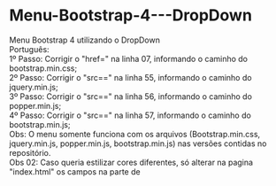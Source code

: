 # Menu-Bootstrap-4---DropDown
Menu Bootstrap 4 utilizando o DropDown
<br>
Português:<br>
1º Passo: Corrigir o "href=" na linha 07, informando o caminho do bootstrap.min.css;<br>
2º Passo: Corrigir o "src==" na linha 55, informando o caminho do jquery.min.js;<br>
3º Passo: Corrigir o "src==" na linha 56, informando o caminho do popper.min.js;<br>
4º Passo: Corrigir o "src==" na linha 57, informando o caminho do bootstrap.min.js;<br>
Obs: O menu somente funciona com os arquivos (Bootstrap.min.css, jquery.min.js, popper.min.js, bootstrap.min.js) nas versões contidas no repositório.<br>
Obs 02: Caso queria estilizar cores diferentes, só alterar na pagina "index.html" os campos na parte de <style>;<br><br><br>
  

English:<br>
1st Step: Correct the "href =" in line 07, informing the bootstrap.min.css path;<br>
2nd Step: Correct the "src ==" on line 55, informing the path of jquery.min.js;<br>
3rd Step: Correct the "src ==" on line 56, informing the path of popper.min.js;<br>
4th Step: Correct the "src ==" on line 57, informing the bootstrap.min.js path;<br>
Note: The menu only works with files (Bootstrap.min.css, jquery.min.js, popper.min.js, bootstrap.min.js) in the versions contained in the repository.<br>
Obs 02: If you wanted to style different colors, just change the fields in the <style> section on the "index.html" page;
